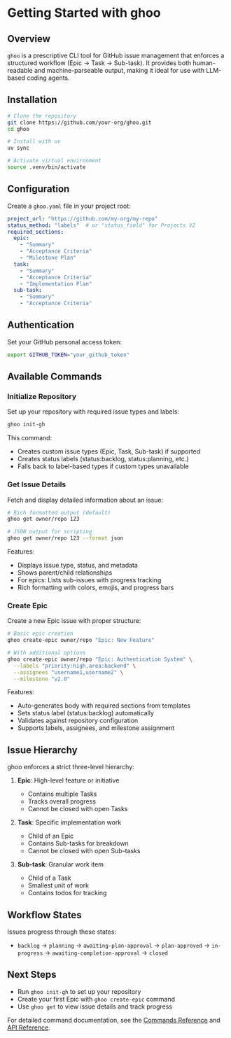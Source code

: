 # Getting Started with ghoo

## Overview

`ghoo` is a prescriptive CLI tool for GitHub issue management that enforces a structured workflow (Epic → Task → Sub-task). It provides both human-readable and machine-parseable output, making it ideal for use with LLM-based coding agents.

## Installation

```bash
# Clone the repository
git clone https://github.com/your-org/ghoo.git
cd ghoo

# Install with uv
uv sync

# Activate virtual environment
source .venv/bin/activate
```

## Configuration

Create a `ghoo.yaml` file in your project root:

```yaml
project_url: "https://github.com/my-org/my-repo"
status_method: "labels"  # or "status_field" for Projects V2
required_sections:
  epic:
    - "Summary"
    - "Acceptance Criteria"
    - "Milestone Plan"
  task:
    - "Summary"
    - "Acceptance Criteria"
    - "Implementation Plan"
  sub-task:
    - "Summary"
    - "Acceptance Criteria"
```

## Authentication

Set your GitHub personal access token:

```bash
export GITHUB_TOKEN="your_github_token"
```

## Available Commands

### Initialize Repository

Set up your repository with required issue types and labels:

```bash
ghoo init-gh
```

This command:
- Creates custom issue types (Epic, Task, Sub-task) if supported
- Creates status labels (status:backlog, status:planning, etc.)
- Falls back to label-based types if custom types unavailable

### Get Issue Details

Fetch and display detailed information about an issue:

```bash
# Rich formatted output (default)
ghoo get owner/repo 123

# JSON output for scripting
ghoo get owner/repo 123 --format json
```

Features:
- Displays issue type, status, and metadata
- Shows parent/child relationships
- For epics: Lists sub-issues with progress tracking
- Rich formatting with colors, emojis, and progress bars

### Create Epic

Create a new Epic issue with proper structure:

```bash
# Basic epic creation
ghoo create-epic owner/repo "Epic: New Feature"

# With additional options
ghoo create-epic owner/repo "Epic: Authentication System" \
  --labels "priority:high,area:backend" \
  --assignees "username1,username2" \
  --milestone "v2.0"
```

Features:
- Auto-generates body with required sections from templates
- Sets status label (status:backlog) automatically
- Validates against repository configuration
- Supports labels, assignees, and milestone assignment

## Issue Hierarchy

ghoo enforces a strict three-level hierarchy:

1. **Epic**: High-level feature or initiative
   - Contains multiple Tasks
   - Tracks overall progress
   - Cannot be closed with open Tasks

2. **Task**: Specific implementation work
   - Child of an Epic
   - Contains Sub-tasks for breakdown
   - Cannot be closed with open Sub-tasks

3. **Sub-task**: Granular work item
   - Child of a Task
   - Smallest unit of work
   - Contains todos for tracking

## Workflow States

Issues progress through these states:
- `backlog` → `planning` → `awaiting-plan-approval` → `plan-approved` → `in-progress` → `awaiting-completion-approval` → `closed`

## Next Steps

- Run `ghoo init-gh` to set up your repository
- Create your first Epic with `ghoo create-epic` command
- Use `ghoo get` to view issue details and track progress

For detailed command documentation, see the [Commands Reference](./commands.md) and [API Reference](../development/api-reference.md).